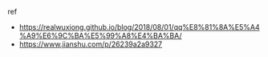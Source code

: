 


ref
- https://realwuxiong.github.io/blog/2018/08/01/qq%E8%81%8A%E5%A4%A9%E6%9C%BA%E5%99%A8%E4%BA%BA/
- https://www.jianshu.com/p/26239a2a9327
